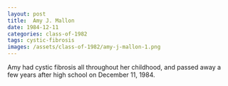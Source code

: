```yaml
---
layout: post
title:  Amy J. Mallon
date: 1984-12-11
categories: class-of-1982
tags: cystic-fibrosis
images: /assets/class-of-1982/amy-j-mallon-1.png
---
```

Amy had cystic fibrosis all throughout her childhood, and passed away a few years after high school on December 11, 1984.
